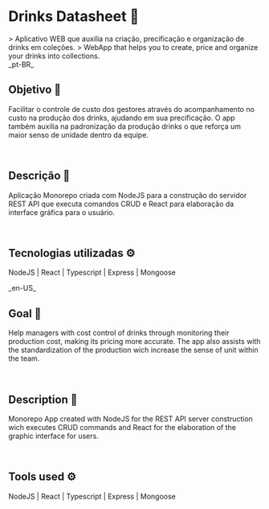 <h1>Drinks Datasheet 🍹</h1>
> Aplicativo WEB que auxilia na criação, precificação e organização de drinks em coleções. 
> WebApp that helps you to create, price and organize your drinks into collections. 

<div>
 <span> _pt-BR_ </span>
 <h2>Objetivo 🎯</h2> 
 <p>
  Facilitar o controle de custo dos gestores através do acompanhamento no custo na produção dos drinks, ajudando em sua precificação. O app também auxilia na padronização da produção drinks o que reforça um maior senso de unidade dentro da equipe.
 </p><br>
 <h2>Descrição 🚀</h2> 
 <p>
  Aplicação Monorepo criada com NodeJS para a construção do servidor REST API que executa comandos CRUD e React para elaboração da interface gráfica para o usuário. 
 </p><br>
 <h2>Tecnologias utilizadas ⚙️</h2> 
 <p>
  NodeJS | React | Typescript | Express | Mongoose 
 </p>
</div>


<div>
 <span> _en-US_ </span>
 <h2>Goal 🎯</h2> 
 <p>
  Help managers with cost control of drinks through monitoring their production cost, making its pricing more accurate. The app also assists with the standardization of the production wich increase the sense of unit within the team.
 </p><br>
 <h2>Description 🚀</h2> 
 <p>
  Monorepo App created with NodeJS for the REST API server construction wich executes CRUD commands and React for the elaboration of the graphic interface for users. 
 </p><br>
 <h2>Tools used ⚙️</h2> 
 <p>
  NodeJS | React | Typescript | Express | Mongoose 
 </p>
</div>


